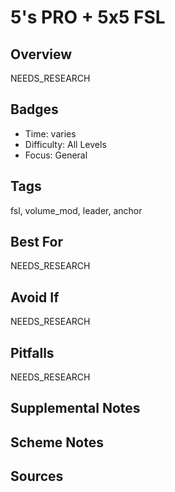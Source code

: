 # 5's PRO + 5x5 FSL


## Overview
NEEDS_RESEARCH

## Badges
- Time: varies
- Difficulty: All Levels
- Focus: General

## Tags
fsl, volume_mod, leader, anchor

## Best For
NEEDS_RESEARCH

## Avoid If
NEEDS_RESEARCH

## Pitfalls
NEEDS_RESEARCH

## Supplemental Notes


## Scheme Notes


## Sources

